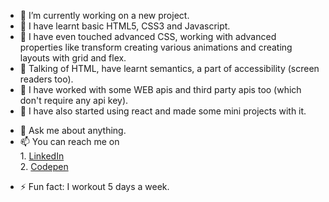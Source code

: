 

- 🔭 I’m currently working on a new project. 
- 🌱 I have learnt basic HTML5, CSS3 and Javascript.
- 🌱 I have even touched advanced CSS, working with advanced properties like transform creating various animations and creating layouts with grid and flex.
- 🌱 Talking of HTML, have learnt semantics, a part of accessibility (screen readers too).
- 🌱 I have worked with some WEB apis and third party apis too (which don't require any api key).
- 🌱 I have also started using react and made some mini projects with it.
<!-- - 👯 I’m looking to collaborate on github.  -->
<!-- - 🤔 I’m looking for help with ... -->
- 💬 Ask me about anything.
- 📫 You can reach me on   
      1. [LinkedIn](https://www.linkedin.com/in/ayush-gupta-0b01691b3/) <br>
      2. [Codepen](https://codepen.io/fitc0de)
<!-- - 😄 Pronouns: ... -->
- ⚡ Fun fact: I workout 5 days a week.

